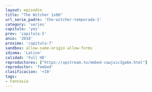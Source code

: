 ```yaml
---
layout: episodio
title: "The Witcher 1x06"
url_serie_padre: 'the-witcher-temporada-1'
category: 'series'
capitulo: 'yes'
prev: 'capitulo-5'
anio: '2018'
proximo: 'capitulo-7'
sandbox: allow-same-origin allow-forms
idioma: 'Latino'
calidad: 'Full HD'
reproductores: ["https://upstream.to/embed-cawjxic3ga6e.html"]
reproductor: 'fembed'
clasificacion: '+10'
tags:
- Fantasia
---
```













